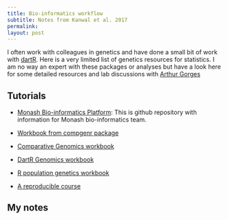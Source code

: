 ```yaml
---
title: Bio-informatics workflow
subtitle: Notes from Kanwal et al. 2017
permalink:
layout: post
---
```


I often work with colleagues in genetics and have done a small bit of work with [dartR]("https://cran.r-project.org/web/packages/dartR/"). Here is a very limited list of genetics resources for statistics. I am no way an expert with these packages or analyses but have a look here for some detailed resources and lab discussions with [Arthur Gorges](http://georges.biomatix.org/)

## Tutorials

- [Monash Bio-informatics Platform](https://monashbioinformaticsplatform.github.io/): This is github repository with information for Monash bio-informatics team.

- [Workbook from compgenr package](https://al2na.github.io/compgenr/Genomics/)

- [Comparative Genomics workbook](https://isugenomics.github.io/bioinformatics-workbook/)

- [DartR Genomics workbook](https://cran.r-project.org/web/packages/dartR/vignettes/IntroTutorial_dartR.pdf)

- [R population genetics workbook](https://github.com/green-striped-gecko/PopGenReport/)

- [A reproducible course](https://nlm-repro.github.io/)

## My notes

### 
